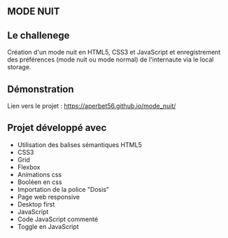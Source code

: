 ## MODE NUIT

## Le challenege

Création d'un mode nuit en HTML5, CSS3 et JavaScript et enregistrement des préférences (mode nuit ou mode normal) de l'internaute via le local storage.

## Démonstration

Lien vers le projet : https://aperbet56.github.io/mode_nuit/

## Projet développé avec

- Utilisation des balises sémantiques HTML5
- CSS3
- Grid
- Flexbox
- Animations css
- Booléen en css
- Importation de la police "Dosis"
- Page web responsive
- Desktop first
- JavaScript
- Code JavaScript commenté
- Toggle en JavaScript
